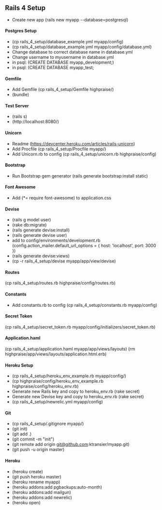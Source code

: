 ## Rails 4 Setup
+ Create new app (rails new myapp --database=postgresql)

#### Postgres Setup
+ (cp rails_4_setup/database_example.yml myapp/config)
+ (cp rails_4_setup/database_example.yml myapp/config/database.yml)
+ Change database to correct database name in database.yml
+ Change username to myusername in database.yml
+ in psql: (CREATE DATABASE myapp_development;)
+ in psql: (CREATE DATABASE myapp_test;

#### Gemfile
+ Add Gemfile (cp rails_4_setup/Gemfile highpraise/)
+ (bundle)

#### Test Server
+ (rails s)
+ (http://localhost:8080/)

#### Unicorn
+ Readme (https://devcenter.heroku.com/articles/rails-unicorn)
+ Add Procfile (cp rails_4_setup/Procfile myapp/)
+ Add Unicorn.rb to config (cp rails_4_setup/unicorn.rb highpraise/config)

#### Bootstrap
+ Run Bootstrap gem generator (rails generate bootstrap:install static)

#### Font Awesome
+ Add (*= require font-awesome) to application.css

#### Devise
+ (rails g model user)
+ (rake db:migrate)
+ (rails generate devise:install)
+ (rails generate devise user)
+ add to config/environments/development.rb (config.action_mailer.default_url_options = { host: 'localhost', port: 3000 })
+ (rails generate devise:views)
+ (cp -r rails_4_setup/devise myapp/app/view/devise)

#### Routes
(cp rails_4_setup/routes.rb highpraise/config/routes.rb)

#### Constants
+ Add constants.rb to config (cp rails_4_setup/constants.rb myapp/config)

#### Secret Token
(cp rails_4_setup/secret_token.rb myapp/config/initializers/secret_token.rb)

#### Application.haml
(cp rails_4_setup/application.haml myapp/app/views/layouts)
(rm highpraise/app/views/layouts/application.html.erb)

#### Heroku Setup
+ (cp rails_4_setup/heroku_env_example.rb myapp/config/)
+ (cp highpraise/config/heroku_env_example.rb highpraise/config/heroku_env.rb)
+ Generate new Rails key and copy to heroku_env.rb (rake secret)
+ Generate new Devise key and copy to heroku_env.rb (rake secret)
+ (cp rails_4_setup/newrelic.yml myapp/config)

#### Git
+ (cp rails_4_setup/.gitignore myapp/)
+ (git init)
+ (git add .)
+ (git commit -m "init")
+ (git remote add origin git@github.com:ktransier/myapp.git)
+ (git push -u origin master)

#### Heroku

+ (heroku create)
+ (git push heroku master)
+ (heroku rename myapp)
+ (heroku addons:add pgbackups:auto-month)
+ (heroku addons:add mailgun)
+ (heroku addons:add newrelic)
+ (heroku open)
